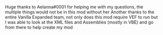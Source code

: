 Huge thanks to Aelanna#0001 for helping me with my questions, the multiple things would not be in this mod without her
Another thanks to the entire Vanilla Expanded team, not only does this mod require VEF to run but I was able to look at the XML files and Assemblies (mostly in VBE) and go from there to help create my mod